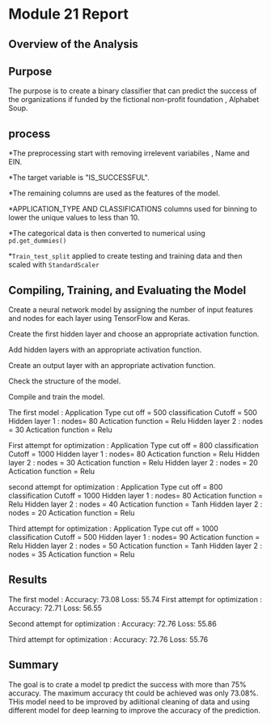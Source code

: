# Module 21 Report 

## Overview of the Analysis

## Purpose

The purpose is to create a binary classifier that can predict the success of the organizations if funded by the fictional non-profit foundation , Alphabet Soup.

## process 

*The preprocessing start with removing irrelevent variabiles , Name and EIN.  

*The target variable is "IS_SUCCESSFUL". 

*The remaining columns are used as the features of the model.

*APPLICATION_TYPE AND CLASSIFICATIONS columns used for binning to lower the unique values to less than 10. 

*The categorical data is then converted to numerical using `pd.get_dummies()`

*`Train_test_split` applied to create testing and training data and then scaled with `StandardScaler`

## Compiling, Training, and Evaluating the Model

Create a neural network model by assigning the number of input features and nodes for each layer using TensorFlow and Keras.

Create the first hidden layer and choose an appropriate activation function.

Add hidden layers with an appropriate activation function.

Create an output layer with an appropriate activation function.

Check the structure of the model.

Compile and train the model.

The first model :
    Application Type cut off = 500
    classification Cutoff = 500
    Hidden layer 1 : nodes= 80 Actication function = Relu
    Hidden layer 2 : nodes = 30 Actication function = Relu
    
First attempt for optimization :
    Application Type cut off = 800
    classification Cutoff = 1000
    Hidden layer 1 : nodes= 80 Actication function = Relu
    Hidden layer 2 : nodes = 30 Actication function = Relu
    Hidden layer 2 : nodes = 20 Actication function = Relu

second attempt for optimization :
    Application Type cut off = 800
    classification Cutoff = 1000
    Hidden layer 1 : nodes= 80 Actication function = Relu
    Hidden layer 2 : nodes = 40 Actication function = Tanh
    Hidden layer 2 : nodes = 20 Actication function = Relu

Third attempt for optimization :
    Application Type cut off = 1000
    classification Cutoff = 500
    Hidden layer 1 : nodes= 90 Actication function = Relu
    Hidden layer 2 : nodes = 50 Actication function = Tanh
    Hidden layer 2 : nodes = 35 Actication function = Relu

## Results
The first model :
    Accuracy: 73.08
    Loss: 55.74
First attempt for optimization :
    Accuracy: 72.71
    Loss: 56.55

Second attempt for optimization :
    Accuracy: 72.76
    Loss: 55.86
  
Third attempt for optimization :
    Accuracy: 72.76
    Loss: 55.76
  
  
## Summary
The goal is to crate a model tp predict the success with more than 75% accuracy. The maximum accuracy tht could be achieved was only 73.08%. THis model need to be improved by adiitional cleaning of data and using different model for deep learning to improve the accuracy of the prediction.


